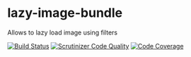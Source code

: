 # lazy-image-bundle

Allows to lazy load image using filters

[![Build Status](https://travis-ci.org/clement-michelet/lazy-image-bundle.svg?branch=master)](https://travis-ci.org/clement-michelet/lazy-image-bundle)
[![Scrutinizer Code Quality](https://scrutinizer-ci.com/g/clement-michelet/lazy-image-bundle/badges/quality-score.png?b=master)](https://scrutinizer-ci.com/g/clement-michelet/lazy-image-bundle/?branch=master)
[![Code Coverage](https://scrutinizer-ci.com/g/clement-michelet/lazy-image-bundle/badges/coverage.png?b=master)](https://scrutinizer-ci.com/g/clement-michelet/lazy-image-bundle/?branch=master)
